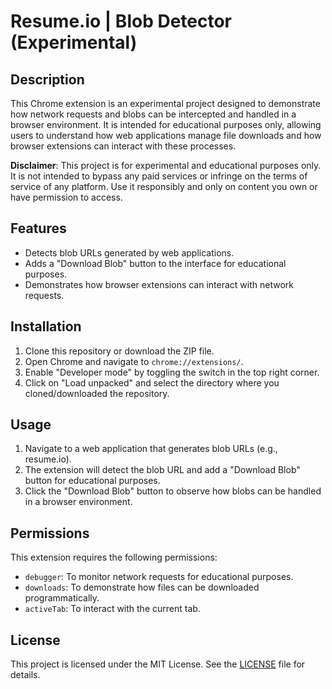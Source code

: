# Resume.io | Blob Detector (Experimental)

## Description
This Chrome extension is an experimental project designed to demonstrate how network requests and blobs can be intercepted and handled in a browser environment. It is intended for educational purposes only, allowing users to understand how web applications manage file downloads and how browser extensions can interact with these processes.

**Disclaimer**: This project is for experimental and educational purposes only. It is not intended to bypass any paid services or infringe on the terms of service of any platform. Use it responsibly and only on content you own or have permission to access.

## Features
- Detects blob URLs generated by web applications.
- Adds a "Download Blob" button to the interface for educational purposes.
- Demonstrates how browser extensions can interact with network requests.

## Installation
1. Clone this repository or download the ZIP file.
2. Open Chrome and navigate to `chrome://extensions/`.
3. Enable "Developer mode" by toggling the switch in the top right corner.
4. Click on "Load unpacked" and select the directory where you cloned/downloaded the repository.

## Usage
1. Navigate to a web application that generates blob URLs (e.g., resume.io).
2. The extension will detect the blob URL and add a "Download Blob" button for educational purposes.
3. Click the "Download Blob" button to observe how blobs can be handled in a browser environment.

## Permissions
This extension requires the following permissions:
- `debugger`: To monitor network requests for educational purposes.
- `downloads`: To demonstrate how files can be downloaded programmatically.
- `activeTab`: To interact with the current tab.

## License
This project is licensed under the MIT License. See the [LICENSE](LICENSE) file for details.
